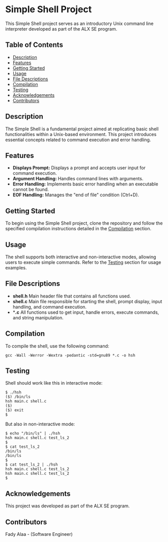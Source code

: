 # Simple Shell Project

This Simple Shell project serves as an introductory Unix command line interpreter developed as part of the ALX SE program.

## Table of Contents

- [Description](#description)
- [Features](#features)
- [Getting Started](#getting-started)
- [Usage](#usage)
- [File Descriptions](#file-descriptions)
- [Compilation](#compilation)
- [Testing](#testing)
- [Acknowledgements](#acknowledgements)
- [Contributors](#contributors)

## Description

The Simple Shell is a fundamental project aimed at replicating basic shell functionalities within a Unix-based environment. This project introduces essential concepts related to command execution and error handling.


## Features

- **Displays Prompt:** Displays a prompt and accepts user input for command execution.
- **Argument Handling:** Handles command lines with arguments.
- **Error Handling:** Implements basic error handling when an executable cannot be found.
- **EOF Handling:** Manages the "end of file" condition (Ctrl+D).


## Getting Started

To begin using the Simple Shell project, clone the repository and follow the specified compilation instructions detailed in the [Compilation](#compilation) section.


## Usage

The shell supports both interactive and non-interactive modes, allowing users to execute simple commands. Refer to the [Testing](#testing) section for usage examples.


## File Descriptions

- **shell.h** Main header file that contains all functions used.
- **shell.c** Main file responsible for starting the shell, prompt display, input handling, and command execution.
- ***.c** All functions used to get input, handle errors, execute commands, and string manipulation.


## Compilation
To compile the shell, use the following command:
```
gcc -Wall -Werror -Wextra -pedantic -std=gnu89 *.c -o hsh
```


## Testing
Shell should work like this in interactive mode:
```
$ ./hsh
($) /bin/ls
hsh main.c shell.c
($)
($) exit
$
```
But also in non-interactive mode:
```
$ echo "/bin/ls" | ./hsh
hsh main.c shell.c test_ls_2
$
$ cat test_ls_2
/bin/ls
/bin/ls
$
$ cat test_ls_2 | ./hsh
hsh main.c shell.c test_ls_2
hsh main.c shell.c test_ls_2
$
```

## Acknowledgements
This project was developed as part of the ALX SE program.


## Contributors
Fady Alaa - (Software Engineer)
